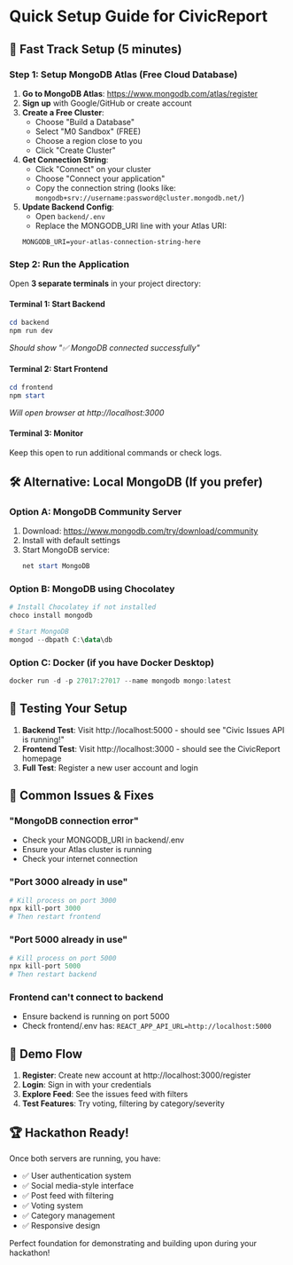 # Quick Setup Guide for CivicReport

## 🚀 **Fast Track Setup (5 minutes)**

### **Step 1: Setup MongoDB Atlas (Free Cloud Database)**

1. **Go to MongoDB Atlas**: https://www.mongodb.com/atlas/register
2. **Sign up** with Google/GitHub or create account
3. **Create a Free Cluster**:
   - Choose "Build a Database" 
   - Select "M0 Sandbox" (FREE)
   - Choose a region close to you
   - Click "Create Cluster"
4. **Get Connection String**:
   - Click "Connect" on your cluster
   - Choose "Connect your application"
   - Copy the connection string (looks like: `mongodb+srv://username:password@cluster.mongodb.net/`)
5. **Update Backend Config**:
   - Open `backend/.env`
   - Replace the MONGODB_URI line with your Atlas URI:
   ```
   MONGODB_URI=your-atlas-connection-string-here
   ```

### **Step 2: Run the Application**

Open **3 separate terminals** in your project directory:

#### **Terminal 1: Start Backend**
```powershell
cd backend
npm run dev
```
*Should show "✅ MongoDB connected successfully"*

#### **Terminal 2: Start Frontend**
```powershell
cd frontend  
npm start
```
*Will open browser at http://localhost:3000*

#### **Terminal 3: Monitor**
Keep this open to run additional commands or check logs.

## 🛠️ **Alternative: Local MongoDB (If you prefer)**

### **Option A: MongoDB Community Server**
1. Download: https://www.mongodb.com/try/download/community
2. Install with default settings
3. Start MongoDB service:
   ```powershell
   net start MongoDB
   ```

### **Option B: MongoDB using Chocolatey**
```powershell
# Install Chocolatey if not installed
choco install mongodb

# Start MongoDB
mongod --dbpath C:\data\db
```

### **Option C: Docker (if you have Docker Desktop)**
```powershell
docker run -d -p 27017:27017 --name mongodb mongo:latest
```

## 🎯 **Testing Your Setup**

1. **Backend Test**: Visit http://localhost:5000 - should see "Civic Issues API is running!"
2. **Frontend Test**: Visit http://localhost:3000 - should see the CivicReport homepage
3. **Full Test**: Register a new user account and login

## 🐛 **Common Issues & Fixes**

### **"MongoDB connection error"**
- Check your MONGODB_URI in backend/.env
- Ensure your Atlas cluster is running
- Check your internet connection

### **"Port 3000 already in use"**
```powershell
# Kill process on port 3000
npx kill-port 3000
# Then restart frontend
```

### **"Port 5000 already in use"**
```powershell
# Kill process on port 5000  
npx kill-port 5000
# Then restart backend
```

### **Frontend can't connect to backend**
- Ensure backend is running on port 5000
- Check frontend/.env has: `REACT_APP_API_URL=http://localhost:5000`

## 📱 **Demo Flow**

1. **Register**: Create new account at http://localhost:3000/register
2. **Login**: Sign in with your credentials
3. **Explore Feed**: See the issues feed with filters
4. **Test Features**: Try voting, filtering by category/severity

## 🏆 **Hackathon Ready!**

Once both servers are running, you have:
- ✅ User authentication system
- ✅ Social media-style interface
- ✅ Post feed with filtering
- ✅ Voting system
- ✅ Category management
- ✅ Responsive design

Perfect foundation for demonstrating and building upon during your hackathon!
